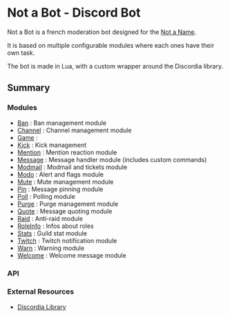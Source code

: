 # Not a Bot - Discord Bot

Not a Bot is a french moderation bot designed for the [Not a Name](https://discord.gg/zcWp9sC).

It is based on multiple configurable modules where each ones have their own task. 

The bot is made in Lua, with a custom wrapper around the Discordia library.

## Summary

### Modules

- [Ban]() : Ban management module
- [Channel]() : Channel management module
- [Game]() : 
- [Kick]() : Kick management
- [Mention]() : Mention reaction module
- [Message]() : Message handler module (includes custom commands)
- [Modmail]() : Modmail and tickets module
- [Modo]() : Alert and flags module
- [Mute]() : Mute management module
- [Pin]() : Message pinning module
- [Poll]() : Polling module
- [Purge]() : Purge management module
- [Quote]() : Message quoting module
- [Raid]() : Anti-raid module
- [RoleInfo]() : Infos about roles
- [Stats]() : Guild stat module
- [Twitch]() : Twitch notification module
- [Warn](modules/warn_module.md) : Warning module
- [Welcome]() : Welcome message module

### API



### External Resources

- [Discordia Library](https://github.com/SinisterRectus/Discordia)
